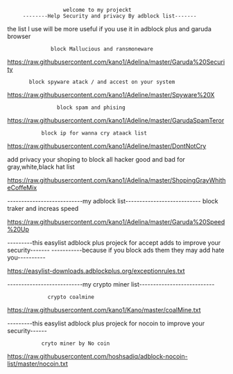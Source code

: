                       welcome to my projeckt
         --------Help Security and privacy By adblock list-------
the list I use will be more useful if you use it in adblock plus and garuda browser



                  block Mallucious and ransmoneware     

https://raw.githubusercontent.com/kano1/Adelina/master/Garuda%20Security

           block spyware atack / and accest on your system    

https://raw.githubusercontent.com/kano1/Adeline/master/Spyware%20X

                    block spam and phising      

https://raw.githubusercontent.com/kano1/Adeline/master/GarudaSpamTeror

               block ip for wanna cry ataack list           
 
https://raw.githubusercontent.com/kano1/Adeline/master/DontNotCry

   add privacy your shoping to block all hacker good and bad for gray,white,black hat list

https://raw.githubusercontent.com/kano1/Adelina/master/ShopingGrayWhitheCoffeMix

---------------------------my adblock list---------------------------
                block traker and increas speed
 
https://raw.githubusercontent.com/kano1/Adelina/master/Garuda%20Speed%20Up

---------this easylist adblock plus projeck for accept adds to improve your security-------
-----------because if you block ads them they may add hate you----------

https://easylist-downloads.adblockplus.org/exceptionrules.txt

---------------------------my crypto miner list---------------------------

                 crypto coalmine      
                 
https://raw.githubusercontent.com/kano1/Kano/master/coalMine.txt


---------this easylist adblock plus projeck for nocoin to improve your security------

               cryto miner by No coin
               
https://raw.githubusercontent.com/hoshsadiq/adblock-nocoin-list/master/nocoin.txt

